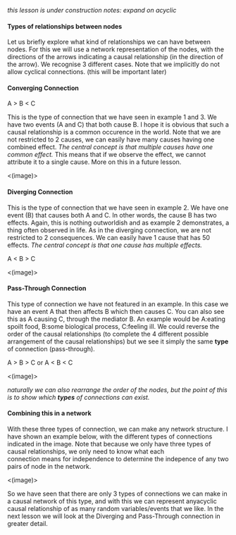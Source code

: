 *this lesson is under construction*
*notes: expand on acyclic*

#### Types of relationships between nodes

Let us briefly explore what kind of relationships we can have between nodes. For this we will use a network representation of the nodes,
with the directions of the arrows indicating a causal relationship (in the direction of the arrow). We recognise 3 different cases. 
Note that we implicitly do not allow cyclical connections. (this will be important later)

#### Converging Connection

A > B < C

This is the type of connection that we have seen in example 1 and 3. We have two events (A and C) that both cause B.
I hope it is obvious that such a causal relationship is a common occurence in the world. Note that we are not restricted to 2 causes,
we can easily have many causes having one combined effect. *The central concept is that multiple causes have one common effect.*
This means that if we observe the effect, we cannot attribute it to a single cause. More on this in a future lesson.

<(image)>

#### Diverging Connection

This is the type of connection that we have seen in example 2. We have one event (B) that causes both A and C. In other words,
the cause B has two effects. Again, this is nothing outworldish and as example 2 demonstrates, a thing often observed in life.
As in the diverging connection, we are not restricted to 2 consequences. We can easily have 1 cause that has 50 effects.
*The central concept is that one cause has multiple effects.*

A < B > C

<(image)>

#### Pass-Through Connection

This type of connection we have not featured in an example. In this case we have an event A that then affects B which then causes C.
You can also see this as A causing C, through the mediator B. An example would be A:eating spoilt food, B:some biological process,
C:feeling ill. We could reverse the order of the causal relationships (to complete the 4 different possible arrangement
of the causal relationships) but we see it simply the same **type** of connection (pass-through).

A > B > C or A < B < C

<(image)>

*naturally we can also rearrange the order of the nodes, but the point of this is to show which **types** of connections can exist.*

#### Combining this in a network

With these three types of connection, we can make any network structure. I have shown an example below, with the different types of 
connections indicated in the image. Note that because we only have three types of causal relationships, we only need to know what each  
connection means for independence to determine the indepence of any two pairs of node in the network.

<(image)>

So we have seen that there are only 3 types of connections we can make in a causal network of this type, and with this we can
represent anyacyclic causal relationship of as many random variables/events that we like. In the next lesson we will look at
the Diverging and Pass-Through connection in greater detail.
